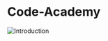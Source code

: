 # Code-Academy
![Introduction](https://user-images.githubusercontent.com/59724654/135127796-20439dd5-3c6c-4e05-afce-9c1fe706afc8.PNG)
